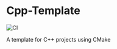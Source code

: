 # Cpp-Template

![CI](https://github.com/KaiserLancelot/Cpp-Template/workflows/CI/badge.svg)

A template for C++ projects using CMake
